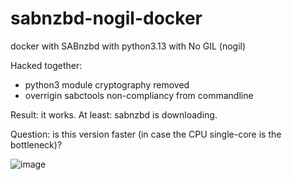 # sabnzbd-nogil-docker
docker with SABnzbd with python3.13 with No GIL (nogil)

Hacked together:
- python3 module cryptography removed
- overrigin sabctools non-compliancy from commandline

Result: it works. At least: sabnzbd is downloading. 

Question: is this version faster (in case the CPU single-core is the bottleneck)?

![image](https://github.com/user-attachments/assets/9ed67913-c0af-4897-9ba7-50880b717463)
